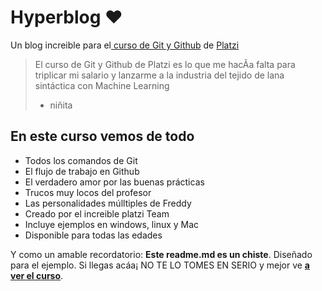 # Hyperblog  ❤

Un blog increible para el[ curso de Git y Github](https://platzi.com/cursos/git-github/ " curso de Git y Github") de [Platzi](https://platzi.com/ "Platzi")
> El curso de Git y Github de Platzi es lo que me hacÃ­a falta para triplicar mi salario y lanzarme a la industria del tejido de lana sintáctica con Machine Learning
> - niñita

## En este curso vemos de todo
* Todos los comandos de Git
* El flujo de trabajo en Github
* El verdadero amor por las buenas prácticas
* Trucos muy locos del profesor
* Las personalidades múlltiples de Freddy
* Creado por el increible platzi Team
* Incluye ejemplos en windows, linux y Mac
* Disponible para todas las edades

Y como un amable recordatorio: **Este readme.md es un chiste**.  Diseñado para el ejemplo. Si llegas acáa¡ NO TE LO TOMES EN SERIO y mejor ve [**a ver el curso**](https://platzi.com/cursos/git-github/ "a ver el curso").